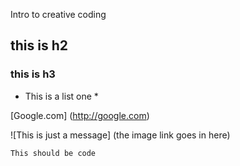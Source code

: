 Intro to creative coding 

## this is h2

### this is h3 

* This is a list one
    * 

[Google.com] (http://google.com)

![This is just a message] (the image link goes in here)

`This should be code`
